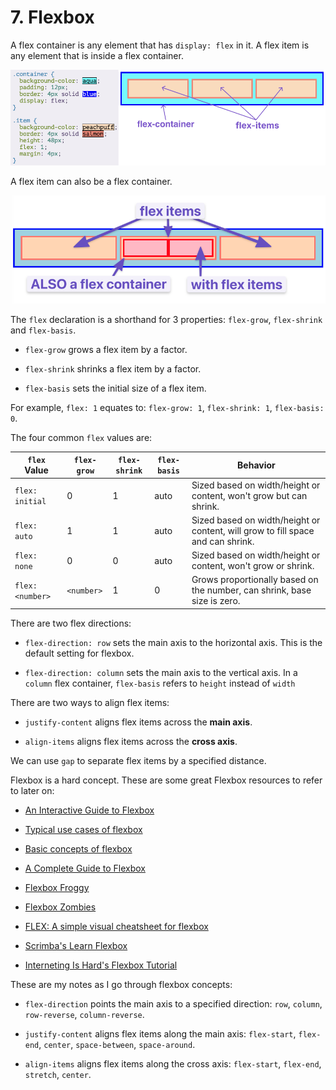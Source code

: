 # 7. Flexbox

A flex container is any element that has `display: flex` in it. A flex item is any element that is inside a flex container.

![alt text](/Images/image-16.png)

A flex item can also be a flex container.

![alt text](/Images/image-17.png)

The `flex` declaration is a shorthand for 3 properties: `flex-grow`, `flex-shrink` and `flex-basis`.

- `flex-grow` grows a flex item by a factor.

- `flex-shrink` shrinks a flex item by a factor.

- `flex-basis` sets the initial size of a flex item.

For example, `flex: 1` equates to: `flex-grow: 1`, `flex-shrink: 1`, `flex-basis: 0`.

The four common `flex` values are:

| `flex` Value     | `flex-grow` | `flex-shrink` | `flex-basis` | Behavior                                                                        |
| ---------------- | ----------- | ------------- | ------------ | ------------------------------------------------------------------------------- |
| `flex: initial`  | 0           | 1             | auto         | Sized based on width/height or content, won't grow but can shrink.              |
| `flex: auto`     | 1           | 1             | auto         | Sized based on width/height or content, will grow to fill space and can shrink. |
| `flex: none`     | 0           | 0             | auto         | Sized based on width/height or content, won't grow or shrink.                   |
| `flex: <number>` | `<number>`  | 1             | 0            | Grows proportionally based on the number, can shrink, base size is zero.        |

There are two flex directions:

- `flex-direction: row` sets the main axis to the horizontal axis. This is the default setting for flexbox.

- `flex-direction: column` sets the main axis to the vertical axis. In a `column` flex container, `flex-basis` refers to `height` instead of `width`

There are two ways to align flex items:

- `justify-content` aligns flex items across the **main axis**.

- `align-items` aligns flex items across the **cross axis**.

We can use `gap` to separate flex items by a specified distance.

Flexbox is a hard concept. These are some great Flexbox resources to refer to later on:

- [An Interactive Guide to Flexbox](https://www.joshwcomeau.com/css/interactive-guide-to-flexbox/)

- [Typical use cases of flexbox](https://developer.mozilla.org/en-US/docs/Web/CSS/CSS_flexible_box_layout/Typical_use_cases_of_flexbox)

- [Basic concepts of flexbox](https://developer.mozilla.org/en-US/docs/Web/CSS/CSS_flexible_box_layout/Basic_concepts_of_flexbox)

- [A Complete Guide to Flexbox](https://css-tricks.com/snippets/css/a-guide-to-flexbox/)

- [Flexbox Froggy](https://flexboxfroggy.com/)

- [Flexbox Zombies](https://mastery.games/flexboxzombies/)

- [FLEX: A simple visual cheatsheet for flexbox](https://flexbox.malven.co/)

- [Scrimba's Learn Flexbox](https://v2.scrimba.com/learn-flexbox-c0k)

- [Interneting Is Hard's Flexbox Tutorial](https://internetingishard.netlify.app/html-and-css/flexbox/)

These are my notes as I go through flexbox concepts:

- `flex-direction` points the main axis to a specified direction: `row`, `column`, `row-reverse`, `column-reverse`.

- `justify-content` aligns flex items along the main axis: `flex-start`, `flex-end`, `center`, `space-between`, `space-around`.

- `align-items` aligns flex items along the cross axis: `flex-start`, `flex-end`, `stretch`, `center`.
